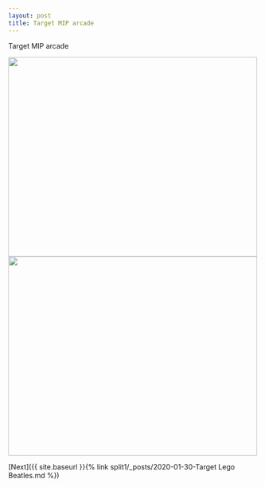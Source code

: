 ```yaml
---
layout: post
title: Target MIP arcade
---
```


Target MIP arcade

<img src="{{ site.baseurl }}/images/Target MIP Arcade 2.jpg" class="responsive" width="500" height="400" />

<img src="{{ site.baseurl }}/images/Target MIP arcade.jpg" class="responsive" width="500" height="400" />

[Next]({{ site.baseurl }}{% link split1/_posts/2020-01-30-Target Lego Beatles.md %})

